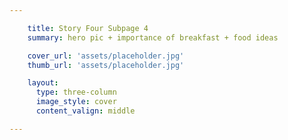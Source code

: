 ```yaml
---

    title: Story Four Subpage 4
    summary: hero pic + importance of breakfast + food ideas

    cover_url: 'assets/placeholder.jpg'
    thumb_url: 'assets/placeholder.jpg'

    layout:
      type: three-column
      image_style: cover
      content_valign: middle

---
```

